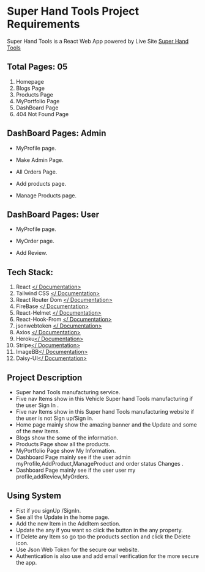 # Super Hand Tools Project Requirements

Super Hand Tools is a React Web App powered by Live Site [Super Hand Tools](https://super-hand-tools.web.app)

## Total Pages: 05

1.  Homepage
2.  Blogs Page
3.  Products Page
4.  MyPortfolio Page
5.  DashBoard Page
6.  404 Not Found Page

## DashBoard Pages: Admin

- MyProfile page.

- Make Admin Page.

- All Orders Page.

- Add products page.

- Manage Products page.

## DashBoard Pages: User

- MyProfile page.

- MyOrder page.

- Add Review.

## Tech Stack:

1.  React [</ Documentation>](https://reactjs.org/docs/getting-started.html)
2.  Tailwind CSS [</ Documentation>](https://tailwindcss.com/docs/installation)
3.  React Router Dom [</ Documentation>](https://reactrouter.com/docs/en/v6/getting-started/overview)
4.  FireBase [</ Documentation>](https://console.firebase.google.com)
5.  React-Helmet [</ Documentation>](https://www.npmjs.com/package/react-helmet-async)
6.  React-Hook-From [</ Documentation>](https://react-hook-form.com/get-started#Integratinganexistingform)
7.  jsonwebtoken [</ Documentation>](https://jwt.io)
8.  Axios [</ Documentation>](https://axios-http.com/docs/intro)
9.  Heroku[</ Documentation>](https://devcenter.heroku.com)
10. Stripe[</ Documentation>](https://dashboard.stripe.com)
11. ImageBB[</ Documentation>](https://api.imgbb.com/)
12. Daisy-UI[</ Documentation>](https://daisyui.com/)

## Project Description

- Super hand Tools manufacturing service.
- Five nav Items show in this Vehicle Super hand Tools manufacturing if the user Sign In .
- Five nav Items show in this Super hand Tools manufacturing website if the user is not Sign up/Sign in.
- Home page mainly show the amazing banner and the Update and some of the new Items.
- Blogs show the some of the information.
- Products Page show all the products.
- MyPortfolio Page show My Information.
- Dashboard Page mainly see if the user admin myProfile,AddProduct,ManageProduct and order status Changes .
- Dashboard Page mainly see if the user user my profile,addReview,MyOrders.

## Using System

- Fist if you signUp /SignIn.
- See all the Update in the home page.
- Add the new Item in the AddItem section.
- Update the any if you want so click the button in the any property.
- If Delete any Item so go tpo the products section and click the Delete icon.
- Use Json Web Token for the secure our website.
- Authentication is also use and add email verification for the more secure the app.

